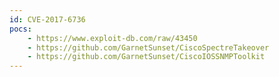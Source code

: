 ```yaml
---
id: CVE-2017-6736
pocs: 
    - https://www.exploit-db.com/raw/43450
    - https://github.com/GarnetSunset/CiscoSpectreTakeover
    - https://github.com/GarnetSunset/CiscoIOSSNMPToolkit
---
```

